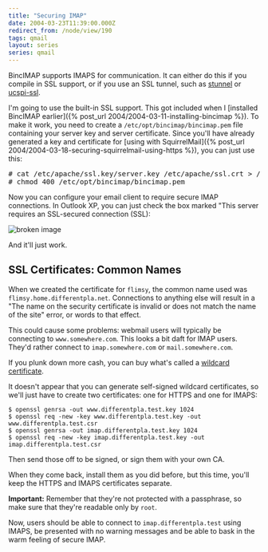 ```yaml
---
title: "Securing IMAP"
date: 2004-03-23T11:39:00.000Z
redirect_from: /node/view/190
tags: qmail
layout: series
series: qmail
---
```

BincIMAP supports IMAPS for communication. It can either do this if you compile in SSL support, or if you use an SSL tunnel, such as [stunnel](http://www.stunnel.org/) or [ucspi-ssl](http://www.superscript.com/ucspi-ssl/intro.html).

I'm going to use the built-in SSL support. This got included when I [installed BincIMAP earlier]({% post_url 2004/2004-03-11-installing-bincimap %}). To make it work, you need to create a `/etc/opt/bincimap/bincimap.pem` file containing your server key and server certificate. Since you'll have already generated a key and certificate for [using with SquirrelMail]({% post_url 2004/2004-03-18-securing-squirrelmail-using-https %}), you can just use this:

<pre># cat /etc/apache/ssl.key/server.key /etc/apache/ssl.crt > /etc/opt/bincimap/bincimap.pem
# chmod 400 /etc/opt/bincimap/bincimap.pem</pre>

Now you can configure your email client to require secure IMAP connections. In Outlook XP, you can just check the box marked "This server requires an SSL-secured connection (SSL):

![broken image](/images/a470728f1b7c8c6154cbf7bc74425fdd-191.png)

And it'll just work.

## SSL Certificates: Common Names

When we created the certificate for `flimsy`, the common name used was `flimsy.home.differentpla.net`. Connections to anything else will result in a "The name on the security certificate is invalid or does not match the name of the site" error, or words to that effect.

This could cause some problems: webmail users will typically be connecting to `www.somewhere.com`. This looks a bit daft for IMAP users. They'd rather connect to `imap.somewhere.com` or `mail.somewhere.com`.

If you plunk down more cash, you can buy what's called a [wildcard certificate](http://www.sslreview.com/content/wildcard-ssl.html).

It doesn't appear that you can generate self-signed wildcard certificates, so we'll just have to create two certificates: one for HTTPS and one for IMAPS:

```
$ openssl genrsa -out www.differentpla.test.key 1024
$ openssl req -new -key www.differentpla.test.key -out www.differentpla.test.csr
$ openssl genrsa -out imap.differentpla.test.key 1024
$ openssl req -new -key imap.differentpla.test.key -out imap.differentpla.test.csr
```

Then send those off to be signed, or sign them with your own CA.

When they come back, install them as you did before, but this time, you'll keep the HTTPS and IMAPS certificates separate.

**Important:** Remember that they're not protected with a passphrase, so make sure that they're readable only by `root`.

Now, users should be able to connect to `imap.differentpla.test` using IMAPS, be presented with no warning messages and be able to bask in the warm feeling of secure IMAP.
